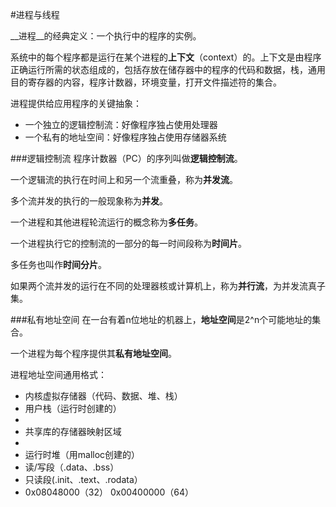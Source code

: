 #进程与线程

__进程__的经典定义：一个执行中的程序的实例。

系统中的每个程序都是运行在某个进程的**上下文**（context）的。上下文是由程序正确运行所需的状态组成的，包括存放在储存器中的程序的代码和数据，栈，通用目的寄存器的内容，程序计数器，环境变量，打开文件描述符的集合。

进程提供给应用程序的关键抽象：

* 一个独立的逻辑控制流：好像程序独占使用处理器
* 一个私有的地址空间：好像程序独占使用存储器系统

###逻辑控制流
程序计数器（PC）的序列叫做**逻辑控制流**。

一个逻辑流的执行在时间上和另一个流重叠，称为**并发流**。

多个流并发的执行的一般现象称为**并发**。

一个进程和其他进程轮流运行的概念称为**多任务**。

一个进程执行它的控制流的一部分的每一时间段称为**时间片**。

多任务也叫作**时间分片**。

如果两个流并发的运行在不同的处理器核或计算机上，称为**并行流**，为并发流真子集。

###私有地址空间
在一台有着n位地址的机器上，**地址空间**是2^n个可能地址的集合。

一个进程为每个程序提供其**私有地址空间**。

进程地址空间通用格式：

* 内核虚拟存储器（代码、数据、堆、栈）
* 用户栈（运行时创建的）
* 
* 共享库的存储器映射区域
* 
* 运行时堆（用malloc创建的）
* 读/写段（.data、.bss）
* 只读段(.init、.text、.rodata）
* 0x08048000（32）  0x00400000（64）

